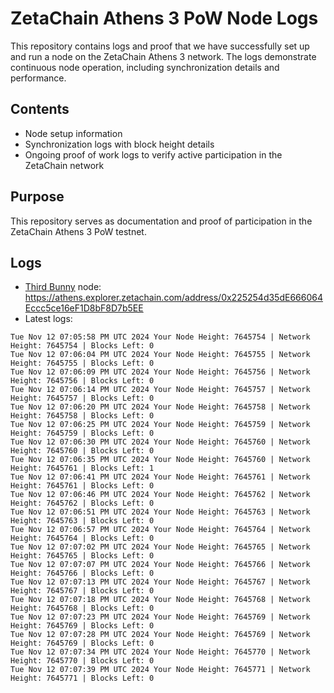 # ZetaChain Athens 3 PoW Node Logs
This repository contains logs and proof that we have successfully set up and run a node on the ZetaChain Athens 3 network. The logs demonstrate continuous node operation, including synchronization details and performance.

## Contents
- Node setup information
- Synchronization logs with block height details
- Ongoing proof of work logs to verify active participation in the ZetaChain network

## Purpose
This repository serves as documentation and proof of participation in the ZetaChain Athens 3 PoW testnet.

## Logs

- [Third Bunny](https://thirdbunny.xyz/) node: https://athens.explorer.zetachain.com/address/0x225254d35dE666064Eccc5ce16eF1D8bF8D7b5EE
- Latest logs:
```
Tue Nov 12 07:05:58 PM UTC 2024 Your Node Height: 7645754 | Network Height: 7645754 | Blocks Left: 0
Tue Nov 12 07:06:04 PM UTC 2024 Your Node Height: 7645755 | Network Height: 7645755 | Blocks Left: 0
Tue Nov 12 07:06:09 PM UTC 2024 Your Node Height: 7645756 | Network Height: 7645756 | Blocks Left: 0
Tue Nov 12 07:06:14 PM UTC 2024 Your Node Height: 7645757 | Network Height: 7645757 | Blocks Left: 0
Tue Nov 12 07:06:20 PM UTC 2024 Your Node Height: 7645758 | Network Height: 7645758 | Blocks Left: 0
Tue Nov 12 07:06:25 PM UTC 2024 Your Node Height: 7645759 | Network Height: 7645759 | Blocks Left: 0
Tue Nov 12 07:06:30 PM UTC 2024 Your Node Height: 7645760 | Network Height: 7645760 | Blocks Left: 0
Tue Nov 12 07:06:35 PM UTC 2024 Your Node Height: 7645760 | Network Height: 7645761 | Blocks Left: 1
Tue Nov 12 07:06:41 PM UTC 2024 Your Node Height: 7645761 | Network Height: 7645761 | Blocks Left: 0
Tue Nov 12 07:06:46 PM UTC 2024 Your Node Height: 7645762 | Network Height: 7645762 | Blocks Left: 0
Tue Nov 12 07:06:51 PM UTC 2024 Your Node Height: 7645763 | Network Height: 7645763 | Blocks Left: 0
Tue Nov 12 07:06:57 PM UTC 2024 Your Node Height: 7645764 | Network Height: 7645764 | Blocks Left: 0
Tue Nov 12 07:07:02 PM UTC 2024 Your Node Height: 7645765 | Network Height: 7645765 | Blocks Left: 0
Tue Nov 12 07:07:07 PM UTC 2024 Your Node Height: 7645766 | Network Height: 7645766 | Blocks Left: 0
Tue Nov 12 07:07:13 PM UTC 2024 Your Node Height: 7645767 | Network Height: 7645767 | Blocks Left: 0
Tue Nov 12 07:07:18 PM UTC 2024 Your Node Height: 7645768 | Network Height: 7645768 | Blocks Left: 0
Tue Nov 12 07:07:23 PM UTC 2024 Your Node Height: 7645769 | Network Height: 7645769 | Blocks Left: 0
Tue Nov 12 07:07:28 PM UTC 2024 Your Node Height: 7645769 | Network Height: 7645769 | Blocks Left: 0
Tue Nov 12 07:07:34 PM UTC 2024 Your Node Height: 7645770 | Network Height: 7645770 | Blocks Left: 0
Tue Nov 12 07:07:39 PM UTC 2024 Your Node Height: 7645771 | Network Height: 7645771 | Blocks Left: 0
```
